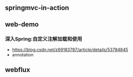 ## springmvc-in-action

## web-demo
### 深入Spring:自定义注解加载和使用
- https://blog.csdn.net/z69183787/article/details/53784845
- annotation

## webflux
